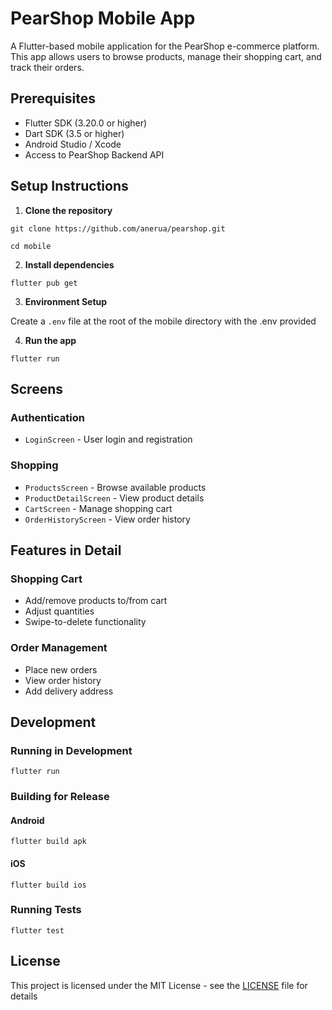 # PearShop Mobile App

A Flutter-based mobile application for the PearShop e-commerce platform. This app allows users to browse products, manage their shopping cart, and track their orders.

## Prerequisites

- Flutter SDK (3.20.0 or higher)
- Dart SDK (3.5 or higher)
- Android Studio / Xcode
- Access to PearShop Backend API

## Setup Instructions

1. **Clone the repository**

```
git clone https://github.com/anerua/pearshop.git
```
```
cd mobile
```

2. **Install dependencies**

```
flutter pub get
```

3. **Environment Setup**

Create a `.env` file at the root of the mobile directory with the .env provided

4. **Run the app**
```
flutter run
```

## Screens

### Authentication
- `LoginScreen` - User login and registration

### Shopping
- `ProductsScreen` - Browse available products
- `ProductDetailScreen` - View product details
- `CartScreen` - Manage shopping cart
- `OrderHistoryScreen` - View order history

## Features in Detail

### Shopping Cart
- Add/remove products to/from cart
- Adjust quantities
- Swipe-to-delete functionality

### Order Management
- Place new orders
- View order history
- Add delivery address

## Development

### Running in Development

```
flutter run
```

### Building for Release

#### Android
```
flutter build apk
```

#### iOS
```
flutter build ios
```

### Running Tests

```
flutter test
```

## License

This project is licensed under the MIT License - see the [LICENSE](../LICENSE) file for details